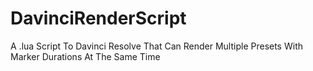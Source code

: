 # DavinciRenderScript
A .lua Script To Davinci Resolve That Can Render Multiple Presets With Marker Durations At The Same Time
